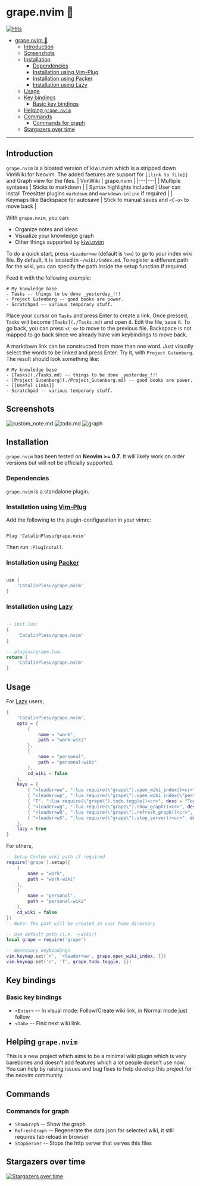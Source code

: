 # grape.nvim 🍇

[![Hits](https://hits.sh/github.com/CatalinPlesu/grape.nvim.svg)](https://hits.sh/github.com/CatalinPlesu/grape.nvim/)

- [grape.nvim 🍇](#grapenvim-)
  - [Introduction](#introduction)
  - [Screenshots](#screenshots)
  - [Installation](#installation)
    - [Dependencies](#dependencies)
    - [Installation using Vim-Plug](#installation-using-vim-plug)
    - [Installation using Packer](#installation-using-packer)
    - [Installation using Lazy](#installation-using-lazy)
  - [Usage](#usage)
  - [Key bindings](#key-bindings)
    - [Basic key bindings](#basic-key-bindings)
  - [Helping `grape.nvim`](#helping-grapenvim)
  - [Commands](#commands)
    - [Commands for graph](#commands-for-graph)
  - [Stargazers over time](#stargazers-over-time)

----

## Introduction

`grape.nvim` is a bloated version of kiwi.nvim which is a stripped down VimWiki for Neovim. The added faetures are support for `[[link to file]]` and Graph view for the files.
| VimWiki | grape.nvim |
|---|---|
| Multiple syntaxes | Sticks to markdown |
| Syntax highlights included | User can install Treesitter plugins `markdown` and `markdown-inline` if required |
| Keymaps like Backspace for autosave | Stick to manual saves and `<C-o>` to move back |

With `grape.nvim`, you can:

- Organize notes and ideas
- Visualize your knowledge graph
- Other things supported by [kiwi.nvim](https://github.com/serenevoid/kiwi.nvim/)

To do a quick start, press `<Leader>ww` (default is `\ww`) to go to your index
wiki file. By default, it is located in `~/wiki/index.md`.
To register a different path for the wiki, you can specify the path inside the 
setup function if required

Feed it with the following example:

```text
# My knowledge base
- Tasks -- things to be done _yesterday_!!!
- Project Gutenberg -- good books are power.
- Scratchpad -- various temporary stuff.
```

Place your cursor on `Tasks` and press Enter to create a link. Once pressed,
`Tasks` will become `[Tasks](./Tasks.md)` and open it. Edit the file, save it.
To go back, you can press `<C-o>` to move to the previous file. Backspace is not 
mapped to go back since we already have vim keybindings to move back.

A markdown link can be constructed from more than one word. Just visually
select the words to be linked and press Enter. Try it, with `Project Gutenberg`.
The result should look something like:

```text
# My knowledge base
- [Tasks](./Tasks.md) -- things to be done _yesterday_!!!
- [Project Gutenberg](./Project_Gutenberg.md) -- good books are power.
- [[Useful Links]]
- Scratchpad -- various temporary stuff.
```

## Screenshots

![custom_note.md](https://u.cubeupload.com/serenevoid/6JqlpX.png)
![todo.md](https://u.cubeupload.com/serenevoid/6JqlpX.png)
![graph](https://i.imgur.com/p4dqG45.png)

## Installation

`grape.nvim` has been tested on **Neovim >= 0.7**. It will likely work on older
versions but will not be officially supported.

### Dependencies

`grape.nvim` is a standalone plugin.

### Installation using [Vim-Plug](https://github.com/junegunn/vim-plug)

Add the following to the plugin-configuration in your vimrc:

```vim

Plug 'CatalinPlesu/grape.nvim'

```

Then run `:PlugInstall`.

### Installation using [Packer](https://github.com/wbthomason/packer.nvim)

```lua

use {
    'CatalinPlesu/grape.nvim'
}

```

### Installation using [Lazy](https://github.com/folke/lazy.nvim)

```lua

-- init.lua:
{
    'CatalinPlesu/grape.nvim'
}

-- plugins/grape.lua:
return {
    'CatalinPlesu/grape.nvim'
}

```

## Usage

For [Lazy](https://github.com/folke/lazy.nvim) users,
```lua
{
    'CatalinPlesu/grape.nvim',
    opts = {
        {
            name = "work",
            path = "work-wiki"
        },
        {
            name = "personal",
            path = "personal-wiki"
        },
        cd_wiki = false
    },
    keys = {
        { "<leader>ww", ":lua require(\"grape\").open_wiki_index()<cr>", desc = "Open Wiki index" },
        { "<leader>wp", ":lua require(\"grape\").open_wiki_index(\"personal\")<cr>", desc = "Open index of personal wiki" },
        { "T", ":lua require(\"grape\").todo.toggle()<cr>", desc = "Toggle Markdown Task" },
        { "<leader>wg", ":lua require(\"grape\").show_graph()<cr>", desc = "Shows the wiki graph" },
        { "<leader>wR", ":lua require(\"grape\").refresh_graph()<cr>", desc = "Regenerate graph, requires manual page refresh" },
        { "<leader>wS", ":lua require(\"grape\").stop_server()<cr>", desc = "Stops the graph server" },
    },
    lazy = true
}
```

For others,
```lua
-- Setup Custom wiki path if required
require('grape').setup({
    {
        name = "work",
        path = "work-wiki"
    },
    {
        name = "personal",
        path = "personal-wiki"
    },
    cd_wiki = false
})
-- Note: The path will be created in user home directory

-- Use default path (i.e. ~/wiki/)
local grape = require('grape')

-- Necessary keybindings
vim.keymap.set('n', '<leader>ww', grape.open_wiki_index, {})
vim.keymap.set('n', 'T', grape.todo.toggle, {})
```

## Key bindings

### Basic key bindings

- `<Enter>` -- In visual mode: Follow/Create wiki link, in Normal mode just follow
- `<Tab>` -- Find next wiki link.

## Helping `grape.nvim`

This is a new project which aims to be a minimal wiki plugin which is very barebones
and doesn't add features which a lot people doesn't use now. You can help by raising issues 
and bug fixes to help develop this project for the neovim community.

## Commands

### Commands for graph

- `ShowGraph` -- Show the graph
- `RefreshGraph` -- Regenerate the data.json for selected wiki, it still requires tab reload in browser
- `StopServer` -- Stops the http server that serves this files

## Stargazers over time

[![Stargazers over time](https://starchart.cc/CatalinPlesu/grape.nvim.svg)](https://starchart.cc/CatalinPlesu/grape.nvim)
